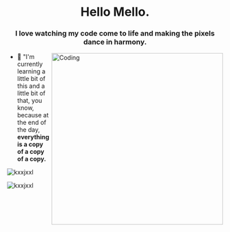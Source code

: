 <h1 align="center">Hello Mello.</h1>
<h3 align="center">I love watching my code come to life and making the pixels dance in harmony.</h3>
<img align="right" alt="Coding" width="400" src="https://24.media.tumblr.com/03c9505cfe9473d13619cd18a98d90e5/tumblr_n3xetmlDS41qav3uso1_500.gif">

- 🌱 "I'm currently learning a little bit of this and a little bit of that, you know, because at the end of the day, **everything is a copy of a copy of a copy.**



<p><img align="center" src="https://github-readme-stats.vercel.app/api/top-langs?username=kxxjxxl&show_icons=true&theme=tokyonight&locale=en&layout=compact" alt="kxxjxxl" /></p>

<p><img align="center" src="https://github-readme-streak-stats.herokuapp.com/?user=kxxjxxl&theme=dark" alt="kxxjxxl" /></p>
